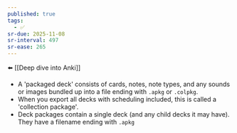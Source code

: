 ```yaml
---
published: true
tags:
  - ✅
sr-due: 2025-11-08
sr-interval: 497
sr-ease: 265
---
```


 ⬅️ [[Deep dive into Anki]]

- A 'packaged deck' consists of cards, notes, note types, and any sounds or images bundled up into a file ending with `.apkg` or `.colpkg`. 
- When you export all decks with scheduling included, this is called a 'collection package'.
- Deck packages contain a single deck (and any child decks it may have). They have a filename ending with `.apkg`